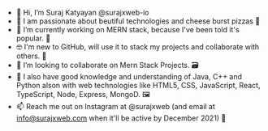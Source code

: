 - 👋 Hi, I’m Suraj Katyayan @surajxweb-io
- 👀 I am passionate about beutiful technologies and cheese burst pizzas 🍕 
- 🌱 I’m currently working on MERN stack, because I've been told it's popular. 🍾
- 🤓 I'm new to GitHub, will use it to stack my projects and collaborate with others. 🤝
- 💞️ I’m looking to collaborate on Mern Stack Projects. 🗃️
- 🧠 I also have good knowledge and understanding of Java, C++ and Python alson with web technologies like HTML5, CSS, JavaScript, React, TypeScript, Node, Express, MongoD. 🖼️
- 📫 Reach me out on Instagram at @surajxweb (and email at info@surajxweb.com when it'll be active by December 2021) 💌

<!---
surajxweb-io/surajxweb-io is a ✨ special ✨ repository because its `README.md` (this file) appears on your GitHub profile.
You can click the Preview link to take a look at your changes.
--->
